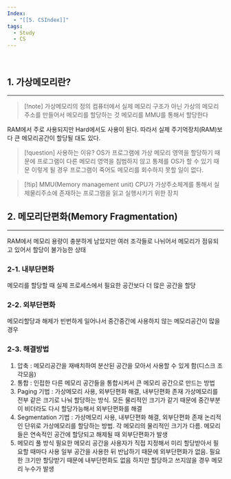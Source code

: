 ```yaml
---
Index:
  - "[[5. CSIndex]]"
tags:
  - Study
  - CS
---
```

   
## 1. 가상메모리란?
---
> [!note] 가상메모리의 정의
> 컴퓨터에서 실제 메모리 구조가 아닌 가상의 메모리 주소를 만들어서 메모리를 할당하는 것
> 메모리를 MMU를 통해서 할당한다


RAM에서 주로 사용되지만 Hard에서도 사용이 된다.
따라서 실제 주기억장치(RAM)보다 큰 메모리공간이 할당될 대도 있다.

> [!question] 사용하는 이유?
> OS가 프로그램에 가상 메모리 영역을 할당하기 때문에 프로그램이 다른 메모리 영역을 침범하지 않고 통제를 OS가 할 수 있기 때문
> 이렇게 될 경우 프로그램이 죽어도 메모리를 회수하지 못할 일이 없다.


> [!tip] MMU(Memory management unit)
> CPU가 가상주소체계를 통해서 실제물리주소에 존재하는 프로그램을 읽고 실행시키기 위한 장치
   
   
## 2. 메모리단편화(Memory Fragmentation)
---
RAM에서 메모리 용량이 충분하게 남았지만 여러 조각들로 나뉘어서 메모리가 점유되고 있어서 할당이 불가능한 상태

### 2-1. 내부단편화
메모리를 할당할 때 실제 프로세스에서 필요한 공간보다 더 많은 공간을 할당

### 2-2. 외부단편화
메모리할당과 해제가 빈번하게 일어나서 중간중간에 사용하지 않는 메모리공간이 많을 경우

### 2-3. 해결방법
1) 압축 : 메모리공간을 재배치하여 분산된 공간을 모아서 사용할 수 있게 함(디스크 조각모음)
2) 통합 : 인접한 다른 메모리 공간들을 통합시켜서 큰 메모리 공간으로 만드는 방법
3) Paging 기법 : 가상메모리 사용, 외부단편화 해결, 내부단편화 존재
	가상메모리를 전부 같은 크기로 나눠 할당하는 방식. 모든 물리적인 크기가 같기 때문에
	중간부분이 비더라도 다시 할당가능해서 외부단편화를 해결
4) Segmentation 기법 : 가상메모리 사용, 내부단편화 해결, 외부단편화 존재
	논리적인 단위로 가상메모리를 할당하는 방법. 각 메모리의 물리적인 크기가 다름.
	메모리들은 연속적인 공간에 할당되고 해제될 때 외부단편화가 발생
5) 메모리 풀 방식
	필요한 메모리 공간을 사용자가 직접 지정해서 미리 할당받아서 필요할 때마다 사용
	일부 공간을 사용한 뒤 반납하기 때문에 외부단편화가 없음.
	필요한 크기만 할당받기 때문에 내부단편화도 없음
	하지만 할당하고 쓰지않을 경우 메모리 누수가 발생
